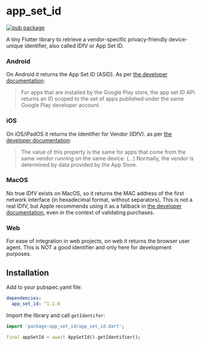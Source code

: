 # app_set_id

[![pub package](https://img.shields.io/pub/v/app_set_id.svg)](https://pub.dev/packages/app_set_id)

A tiny Flutter library to retrieve a vendor-specific privacy-friendly device-unique identifier, also called IDfV or App Set ID.

### Android

On Android it returns the App Set ID (ASID). As per [the developer documentation](https://developer.android.com/training/articles/app-set-id):

> For apps that are installed by the Google Play store, the app set ID API returns an ID scoped to the set of apps published under the same Google Play developer account.

### iOS

On iOS/iPadOS it returns the Identifier for Vendor (IDfV). as per [the developer documentation](https://developer.apple.com/documentation/uikit/uidevice/1620059-identifierforvendor):

> The value of this property is the same for apps that come from the same vendor running on the same device. (...) Normally, the vendor is determined by data provided by the App Store.

### MacOS

No true IDfV exists on MacOS, so it returns the MAC address of the first network interface (in hexadecimal format, without separators). This is not a real IDfV, but Apple recommends using it as a fallback in [the developer documentation](https://developer.apple.com/documentation/appstorereceipts/validating_receipts_on_the_device#//apple_ref/doc/uid/TP40010573-CH1-SW14), even in the context of validating purchases.

### Web

For ease of integration in web projects, on web it returns the browser user agent. This is NOT a good identifier and only here for development purposes.

## Installation

Add to your pubspec.yaml file:

```yaml
dependencies:
  app_set_id: ^1.2.0
```

Import the library and call `getIdentifer`:

```dart
import 'package:app_set_id/app_set_id.dart';

final appSetId = await AppSetId().getIdentifier();
```
